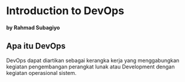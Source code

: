 # Introduction to DevOps
#### by Rahmad Subagiyo


## Apa itu DevOps

DevOps dapat diartikan sebagai kerangka kerja yang menggabungkan kegiatan pengembangan perangkat lunak atau Development dengan kegiatan operasional sistem. 

